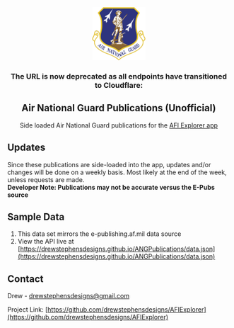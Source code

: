 <div align="center">
  <a href="https://github.com/DrewStephensCoding/AFIExplorer">
    <img src="air-national-guard.png" alt="Logo" width="120" height="120">
  </a>
</div>

<h3 align="center">The URL is now deprecated as all endpoints have transitioned to Cloudflare:</h3>
<h2 align="center">Air National Guard Publications (Unofficial)</h2>
<p align="center">Side loaded Air National Guard publications for the 
  <a href="https://play.google.com/store/apps/details?id=io.github.drewstephenscoding.afiexplorer">AFI Explorer app</a>
</p>


## Updates
Since these publications are side-loaded into the app, updates and/or changes will be done on a weekly basis.  Most likely at the end of the week, unless requests are made. <br />
**Developer Note: Publications may not be accurate versus the E-Pubs source**

## Sample Data
1. This data set mirrors the e-publishing.af.mil data source
2. View the API live at [https://drewstephensdesigns.github.io/ANGPublications/data.json](https://drewstephensdesigns.github.io/ANGPublications/data.json)  


<!-- CONTACT -->
## Contact

Drew - drewstephensdesigns@gmail.com

Project Link: [https://github.com/drewstephensdesigns/AFIExplorer](https://github.com/drewstephensdesigns/AFIExplorer)
